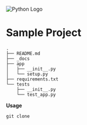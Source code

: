 ![Python Logo](https://www.python.org/static/community_logos/python-logo.png "Sample inline image")

# Sample Project

    .
    ├── README.md
    ├── _docs
    ├── app
    │   ├── __init__.py
    │   └── setup.py
    ├── requirements.txt
    └── tests
        ├── __init__.py
        └── test_app.py
        

__Usage__

    git clone